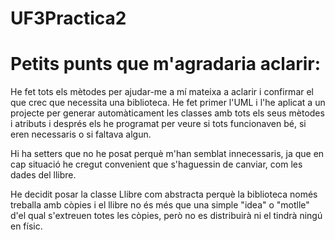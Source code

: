 # UF3Practica2
# Petits punts que m'agradaria aclarir:
He fet tots els mètodes per ajudar-me a mí mateixa a aclarir i confirmar el que crec que necessita una biblioteca. He fet primer l'UML i l'he aplicat a un projecte per generar automàticament les classes amb tots els seus mètodes i atributs i després els he programat per veure si tots funcionaven bé, si eren necessaris o si faltava algun.

Hi ha setters que no he posat perquè m'han semblat innecessaris, ja que en cap situació he cregut convenient que s'haguessin de canviar, com les dades del llibre. 

He decidit posar la classe Llibre com abstracta perquè la biblioteca només treballa amb còpies i el llibre no és més que una simple "idea" o "motlle" d'el qual s'extreuen totes les còpies, però no es distribuirà ni el tindrà ningú en físic.

